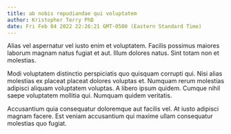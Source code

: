 ```yaml
---
title: ab nobis repudiandae qui voluptatem
author: Kristopher Terry PhD
date: Fri Feb 04 2022 22:26:21 GMT-0500 (Eastern Standard Time)
---
```

Alias vel aspernatur vel iusto enim et voluptatem. Facilis possimus maiores laborum magnam natus fugiat et aut. Illum dolores natus. Sint totam non et molestias.

 Modi voluptatem distinctio perspiciatis quo quisquam corrupti qui. Nisi alias molestias ex placeat placeat dolores voluptas et. Numquam rerum molestias adipisci aliquam voluptatem voluptas. A libero ipsum quidem. Cumque nihil saepe voluptatem mollitia qui. Numquam quidem veritatis.

 Accusantium quia consequatur doloremque aut facilis vel. At iusto adipisci magnam facere. Est veniam accusantium qui maxime ullam consequatur molestias quo fugiat.